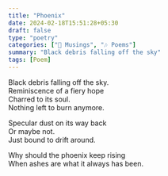 ```yaml
---
title: "Phoenix"
date: 2024-02-18T15:51:28+05:30
draft: false
type: "poetry"
categories: ["💭 Musings", "🎶 Poems"]
summary: "Black debris falling off the sky"
tags: [Poem]
---
```


Black debris falling off the sky.  
Reminiscence of a fiery hope  
Charred to its soul.  
Nothing left to burn anymore.  

Specular dust on its way back  
Or maybe not.  
Just bound to drift around.  

Why should the phoenix keep rising  
When ashes are what it always has been.
